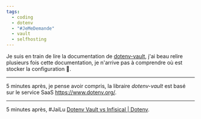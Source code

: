 ```yaml
---
tags:
  - coding
  - dotenv
  - "#JeMeDemande"
  - vault
  - selfhosting
---
```

Je suis en train de lire la documentation de [dotenv-vault](https://www.dotenv.org/docs/quickstart?r=1), j'ai beau relire plusieurs fois cette documentation, je n'arrive pas à comprendre où est stocker la configuration 🤔.

---

5 minutes après, je pense avoir compris, la libraire *dotenv-vault* est basé sur le service SaaS https://www.dotenv.org/.

---

5 minutes après, #JaiLu [Dotenv Vault vs Infisical | Dotenv](https://www.dotenv.org/blog/2023/05/30/dotenv-vault-vs-infisical.html).